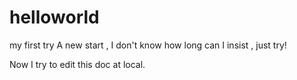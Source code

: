 # helloworld
my first try
A new start , I don't know how long can I insist , just try!

Now I try to edit this doc at local.